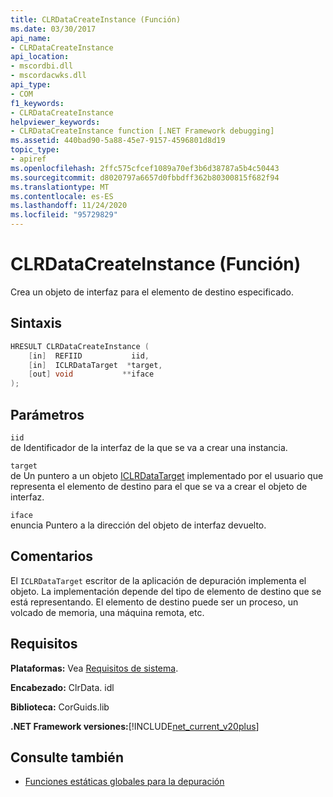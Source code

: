 ```yaml
---
title: CLRDataCreateInstance (Función)
ms.date: 03/30/2017
api_name:
- CLRDataCreateInstance
api_location:
- mscordbi.dll
- mscordacwks.dll
api_type:
- COM
f1_keywords:
- CLRDataCreateInstance
helpviewer_keywords:
- CLRDataCreateInstance function [.NET Framework debugging]
ms.assetid: 440bad90-5a88-45e7-9157-4596801d8d19
topic_type:
- apiref
ms.openlocfilehash: 2ffc575cfcef1089a70ef3b6d38787a5b4c50443
ms.sourcegitcommit: d8020797a6657d0fbbdff362b80300815f682f94
ms.translationtype: MT
ms.contentlocale: es-ES
ms.lasthandoff: 11/24/2020
ms.locfileid: "95729829"
---
```

# <a name="clrdatacreateinstance-function"></a>CLRDataCreateInstance (Función)

Crea un objeto de interfaz para el elemento de destino especificado.  
  
## <a name="syntax"></a>Sintaxis  
  
```cpp  
HRESULT CLRDataCreateInstance (  
    [in]  REFIID           iid,
    [in]  ICLRDataTarget  *target,
    [out] void           **iface  
);  
```  
  
## <a name="parameters"></a>Parámetros  

 `iid`  
 de Identificador de la interfaz de la que se va a crear una instancia.  
  
 `target`  
 de Un puntero a un objeto [ICLRDataTarget](iclrdatatarget-interface.md) implementado por el usuario que representa el elemento de destino para el que se va a crear el objeto de interfaz.  
  
 `iface`  
 enuncia Puntero a la dirección del objeto de interfaz devuelto.  
  
## <a name="remarks"></a>Comentarios  

 El `ICLRDataTarget` escritor de la aplicación de depuración implementa el objeto. La implementación depende del tipo de elemento de destino que se está representando. El elemento de destino puede ser un proceso, un volcado de memoria, una máquina remota, etc.  
  
## <a name="requirements"></a>Requisitos  

 **Plataformas:** Vea [Requisitos de sistema](../../get-started/system-requirements.md).  
  
 **Encabezado:** ClrData. idl  
  
 **Biblioteca:** CorGuids.lib  
  
 **.NET Framework versiones:**[!INCLUDE[net_current_v20plus](../../../../includes/net-current-v20plus-md.md)]  
  
## <a name="see-also"></a>Consulte también

- [Funciones estáticas globales para la depuración](debugging-global-static-functions.md)
